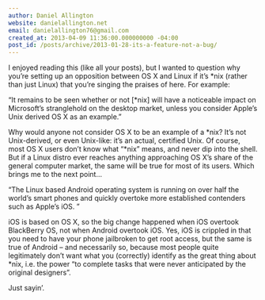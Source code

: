```yaml
---
author: Daniel Allington
website: danielallington.net
email: danielallington76@gmail.com
created_at: 2013-04-09 11:36:00.000000000 -04:00
post_id: /posts/archive/2013-01-28-its-a-feature-not-a-bug/
---
```



I enjoyed reading this (like all your posts), but I wanted to question why you’re setting up an opposition between OS X and Linux if it’s *nix (rather than just Linux) that you’re singing the praises of here. For example:

“It remains to be seen whether or not [*nix] will have a noticeable impact on Microsoft’s stranglehold on the desktop market, unless you consider Apple’s Unix derived OS X as an example.”

Why would anyone not consider OS X to be an example of a *nix? It’s not Unix-derived, or even Unix-like: it’s an actual, certified Unix. Of course, most OS X users don’t know what “*nix” means, and never dip into the shell. But if a Linux distro ever reaches anything approaching OS X’s share of the general computer market, the same will be true for most of its users. Which brings me to the next point…

“The Linux based Android operating system is running on over half the world’s smart phones and quickly overtoke more established contenders such as Apple’s iOS. ”

iOS is based on OS X, so the big change happened when iOS overtook BlackBerry OS, not when Android overtook iOS. Yes, iOS is crippled in that you need to have your phone jailbroken to get root access, but the same is true of Android – and necessarily so, because most people quite legitimately don’t want what you (correctly) identify as the great thing about *nix, i.e. the power “to complete tasks that were never anticipated by the original designers”.

Just sayin’.
